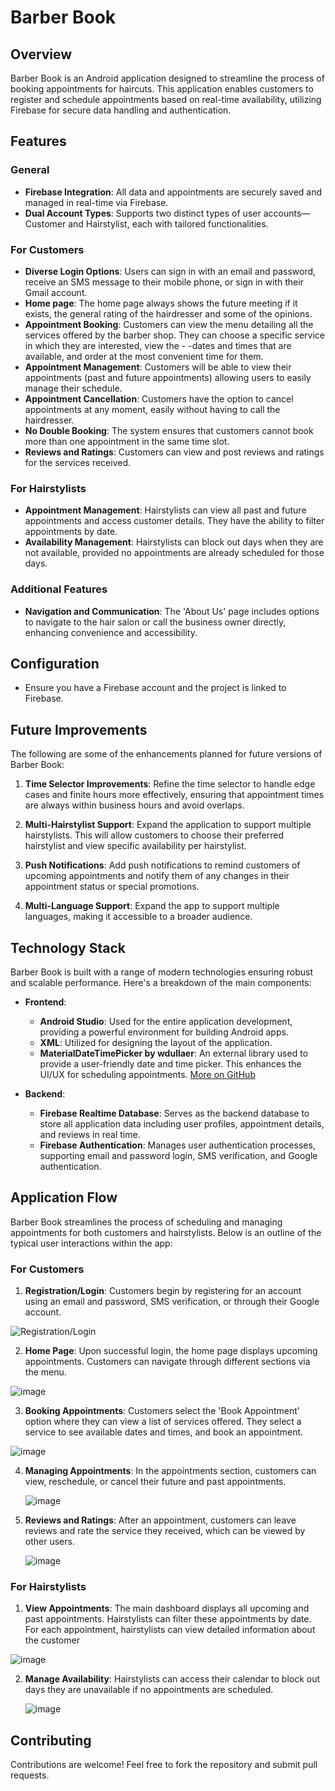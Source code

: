 # Barber Book

## Overview
Barber Book is an Android application designed to streamline the process of booking appointments for haircuts. This application enables customers to register and schedule appointments based on real-time availability, utilizing Firebase for secure data handling and authentication.

## Features

### General
- **Firebase Integration**: All data and appointments are securely saved and managed in real-time via Firebase.
- **Dual Account Types**: Supports two distinct types of user accounts—Customer and Hairstylist, each with tailored functionalities.

### For Customers
- **Diverse Login Options**: Users can sign in with an email and password, receive an SMS message to their mobile phone, or sign in with their Gmail account.
- **Home page**: The home page always shows the future meeting if it exists, the general rating of the hairdresser and some of the opinions.
- **Appointment Booking**: Customers can view the menu detailing all the services offered by the barber shop. They can choose a specific service in which they are interested, view the - -dates and times that are available, and order at the most convenient time for them.
- **Appointment Management**: Customers will be able to view their appointments (past and future appointments) allowing users to easily manage their schedule.
- **Appointment Cancellation**: Customers have the option to cancel appointments at any moment, easily without having to call the hairdresser.
- **No Double Booking**: The system ensures that customers cannot book more than one appointment in the same time slot.
- **Reviews and Ratings**: Customers can view and post reviews and ratings for the services received.

### For Hairstylists
- **Appointment Management**: Hairstylists can view all past and future appointments and access customer details. They have the ability to filter appointments by date.
- **Availability Management**: Hairstylists can block out days when they are not available, provided no appointments are already scheduled for those days.

### Additional Features
- **Navigation and Communication**: The 'About Us' page includes options to navigate to the hair salon or call the business owner directly, enhancing convenience and accessibility.


## Configuration

- Ensure you have a Firebase account and the project is linked to Firebase.


## Future Improvements

The following are some of the enhancements planned for future versions of Barber Book:

1. **Time Selector Improvements**: Refine the time selector to handle edge cases and finite hours more effectively, ensuring that appointment times are always within business hours and avoid overlaps.

2. **Multi-Hairstylist Support**: Expand the application to support multiple hairstylists. This will allow customers to choose their preferred hairstylist and view specific availability per hairstylist.

3. **Push Notifications**: Add push notifications to remind customers of upcoming appointments and notify them of any changes in their appointment status or special promotions.

4. **Multi-Language Support**: Expand the app to support multiple languages, making it accessible to a broader audience.


## Technology Stack

Barber Book is built with a range of modern technologies ensuring robust and scalable performance. Here's a breakdown of the main components:

- **Frontend**: 
  - **Android Studio**: Used for the entire application development, providing a powerful environment for building Android apps.
  - **XML**: Utilized for designing the layout of the application.
  - **MaterialDateTimePicker by wdullaer**: An external library used to provide a user-friendly date and time picker. This enhances the UI/UX for scheduling appointments. [More on GitHub](https://github.com/wdullaer/MaterialDateTimePicker)

- **Backend**:
  - **Firebase Realtime Database**: Serves as the backend database to store all application data including user profiles, appointment details, and reviews in real time.
  - **Firebase Authentication**: Manages user authentication processes, supporting email and password login, SMS verification, and Google authentication.


## Application Flow

Barber Book streamlines the process of scheduling and managing appointments for both customers and hairstylists. Below is an outline of the typical user interactions within the app:

### For Customers

1. **Registration/Login**: Customers begin by registering for an account using an email and password, SMS verification, or through their Google account.
   
![Registration/Login](https://github.com/TzachiPinhas/FinalProject/assets/141555220/88fa95f2-18ad-4246-882f-4b8ac3aa1b81)

2. **Home Page**: Upon successful login, the home page displays upcoming appointments. Customers can navigate through different sections via the menu.

![image](https://github.com/TzachiPinhas/FinalProject/assets/141555220/a2dabbd0-d5df-4e97-b9ae-68538f1c6508)

3. **Booking Appointments**: Customers select the 'Book Appointment' option where they can view a list of services offered. They select a service to see available dates and times, and book an appointment.
   
  ![image](https://github.com/TzachiPinhas/FinalProject/assets/141555220/36cac746-3b62-4233-95d7-ce29ddc1195c)

4. **Managing Appointments**: In the appointments section, customers can view, reschedule, or cancel their future and past appointments.
   
   ![image](https://github.com/TzachiPinhas/FinalProject/assets/141555220/26bf8aed-e9a9-401a-807e-7a875121ab7c)

5. **Reviews and Ratings**: After an appointment, customers can leave reviews and rate the service they received, which can be viewed by other users.
   
   ![image](https://github.com/TzachiPinhas/FinalProject/assets/141555220/52898374-99c4-4663-b48b-fa38ffc7f332)


### For Hairstylists

1. **View Appointments**: The main dashboard displays all upcoming and past appointments. Hairstylists can filter these appointments by date. For each appointment, hairstylists can view detailed information about the customer
   
![image](https://github.com/TzachiPinhas/FinalProject/assets/141555220/41bde73c-1da1-44af-90a9-0c086b69b1d3)

2. **Manage Availability**: Hairstylists can access their calendar to block out days they are unavailable if no appointments are scheduled.
   
   ![image](https://github.com/TzachiPinhas/FinalProject/assets/141555220/be6e7e1b-9639-44ae-8f3d-56a33a0e4363)

## Contributing

Contributions are welcome! Feel free to fork the repository and submit pull requests.


